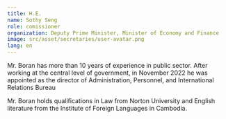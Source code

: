 ```yaml
---
title: H.E.
name: Sothy Seng
role: comissioner
organization: Deputy Prime Minister, Minister of Economy and Finance
image: src/asset/secretaries/user-avatar.png
lang: en
---
```


Mr. Boran has more than 10 years of experience in public sector. After working at the central level of government, in November 2022 he was appointed as the director of Administration, Personnel, and International Relations Bureau

Mr. Boran holds qualifications in Law from Norton University and English literature from the Institute of Foreign Languages in Cambodia.
